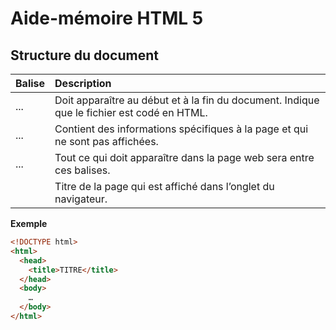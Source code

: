 # Aide-mémoire HTML 5

## Structure du document

| Balise             | Description                                                  |
| ------------------ | :----------------------------------------------------------- |
| <html>...</html>   | Doit apparaître au début et à la fin du document. Indique que le fichier est codé en HTML. |
| <head>...</head>   | Contient des informations spécifiques à la page et qui ne sont pas affichées. |
| <body>...</body>   | Tout ce qui doit apparaître dans la page web sera entre ces balises. |
| <title>...</title> | Titre de la page qui est affiché dans l’onglet du navigateur. |

**Exemple**

```html
<!DOCTYPE html>
<html>
  <head>
  	<title>TITRE</title>
  </head>
  <body>
    …
  </body>
</html>
```

